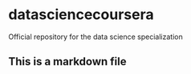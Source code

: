 datasciencecoursera
===================

Official repository for the data science specialization

## This is a markdown file
